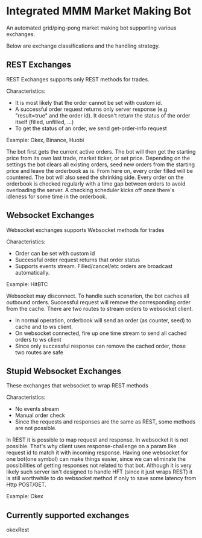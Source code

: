 # Integrated MMM Market Making Bot

An automated grid/ping-pong market making bot supporting various exchanges.

Below are exchange classifications and the handling strategy.

## REST Exchanges

REST Exchanges supports only REST methods for trades.

Characteristics:

- It is most likely that the order cannot be set with custom id.
- A successful order request returns only server response (e.g "result=true" and the order id).
It doesn't return the status of the order itself (filled, unfilled, ...)
- To get the status of an order, we send get-order-info request

Example: Okex, Binance, Huobi


The bot first gets the current active orders. The bot will then get the starting price from its own last trade, market ticker, or set price.
Depending on the settings the bot clears all existing orders, seed new orders from the starting price and leave the orderbook as is.
From here on, every order filled will be countered. The bot will also seed the shrinking side.
Every order on the orderbook is checked regularly with a time gap between orders to avoid overloading the server.
A checking scheduler kicks off once there's idleness for some time in the orderbook.

## Websocket Exchanges

Websocket exchanges supports Websocket methods for trades

Characteristics:

- Order can be set with custom id
- Successful order request returns that order status
- Supports events stream. Filled/cancel/etc orders are broadcast automatically.

Example: HitBTC

Websocket may disconnect. To handle such scenarion, the bot caches all outbound orders. Successful request will remove the corresponding order from the cache.
There are two routes to stream orders to websocket client.
- In normal operation, orderbook will send an order (as counter, seed) to cache and to ws client.
- On websocket connected, fire up one time stream to send all cached orders to ws client
- Since only successful response can remove the cached order, those two routes are safe


## Stupid Websocket Exchanges

These exchanges that websocket to wrap REST methods

Characteristics:

- No events stream
- Manual order check
- Since the requests and responses are the same as REST, some methods are not possible.

In REST it is possible to map request and response. In websocket it is not possible.
That's why client uses response-challenge on a param like request id to match it with incoming response.
Having one websocket for one bot(one symbol) can make things easier, since we can eliminate the possibilities of getting responses not related to that bot.
Although it is very likely such server isn't designed to handle HFT (since it just wraps REST) it is still worthwhile to do websocket method if only to save some latency from Http POST/GET.


Example: Okex


## Currently supported exchanges

okexRest

















